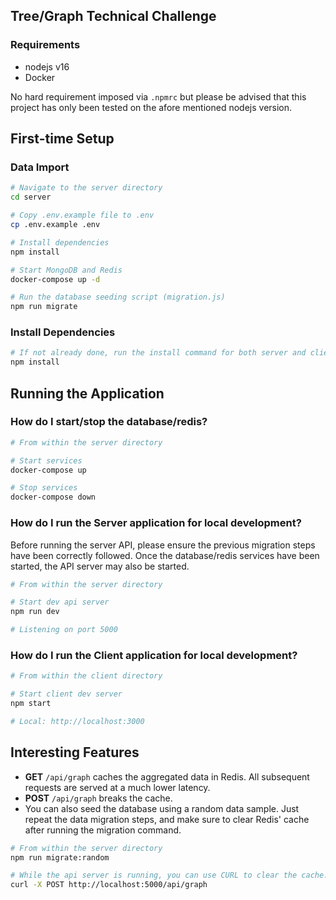 ## Tree/Graph Technical Challenge

### Requirements
* nodejs v16
* Docker

No hard requirement imposed via `.npmrc` but please be advised that this project has only been tested on the afore mentioned nodejs version.

## First-time Setup

### Data Import
```bash
# Navigate to the server directory
cd server

# Copy .env.example file to .env
cp .env.example .env

# Install dependencies
npm install

# Start MongoDB and Redis
docker-compose up -d

# Run the database seeding script (migration.js)
npm run migrate
```

### Install Dependencies
```bash
# If not already done, run the install command for both server and client.
npm install
```

## Running the Application

### How do I start/stop the database/redis?
```bash
# From within the server directory

# Start services
docker-compose up

# Stop services
docker-compose down
```

### How do I run the **Server** application for local development?
Before running the server API, please ensure the previous migration steps have been correctly followed. Once the database/redis services have been started, the API server may also be started.
```bash
# From within the server directory

# Start dev api server
npm run dev

# Listening on port 5000
```

### How do I run the **Client** application for local development?
```bash
# From within the client directory

# Start client dev server
npm start

# Local: http://localhost:3000
```

## Interesting Features

* **GET** `/api/graph` caches the aggregated data in Redis. All subsequent requests are served at a much lower latency.
* **POST** `/api/graph` breaks the cache.
* You can also seed the database using a random data sample. Just repeat the data migration steps, and make sure to clear Redis' cache after running the migration command.
```bash
# From within the server directory
npm run migrate:random

# While the api server is running, you can use CURL to clear the cache.
curl -X POST http://localhost:5000/api/graph
```
